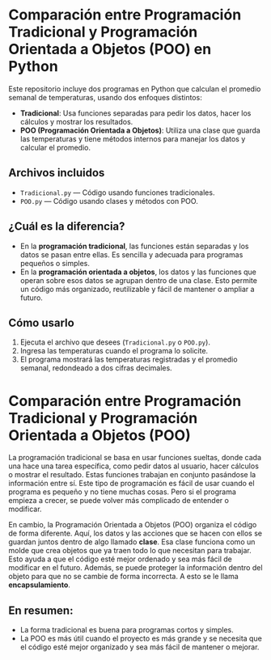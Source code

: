 # Comparación entre Programación Tradicional y Programación Orientada a Objetos (POO) en Python

Este repositorio incluye dos programas en Python que calculan el promedio semanal de temperaturas, usando dos enfoques distintos:

- **Tradicional**: Usa funciones separadas para pedir los datos, hacer los cálculos y mostrar los resultados.
- **POO (Programación Orientada a Objetos)**: Utiliza una clase que guarda las temperaturas y tiene métodos internos para manejar los datos y calcular el promedio.

## Archivos incluidos

- `Tradicional.py` — Código usando funciones tradicionales.
- `POO.py` — Código usando clases y métodos con POO.

## ¿Cuál es la diferencia?

- En la **programación tradicional**, las funciones están separadas y los datos se pasan entre ellas. Es sencilla y adecuada para programas pequeños o simples.
- En la **programación orientada a objetos**, los datos y las funciones que operan sobre esos datos se agrupan dentro de una clase. Esto permite un código más organizado, reutilizable y fácil de mantener o ampliar a futuro.

## Cómo usarlo

1. Ejecuta el archivo que desees (`Tradicional.py` o `POO.py`).
2. Ingresa las temperaturas cuando el programa lo solicite.
3. El programa mostrará las temperaturas registradas y el promedio semanal, redondeado a dos cifras decimales.

# Comparación entre Programación Tradicional y Programación Orientada a Objetos (POO)

La programación tradicional se basa en usar funciones sueltas, donde cada una hace una tarea específica, como pedir datos al usuario, hacer cálculos o mostrar el resultado. Estas funciones trabajan en conjunto pasándose la información entre sí. Este tipo de programación es fácil de usar cuando el programa es pequeño y no tiene muchas cosas. Pero si el programa empieza a crecer, se puede volver más complicado de entender o modificar.

En cambio, la Programación Orientada a Objetos (POO) organiza el código de forma diferente. Aquí, los datos y las acciones que se hacen con ellos se guardan juntos dentro de algo llamado **clase**. Esa clase funciona como un molde que crea objetos que ya traen todo lo que necesitan para trabajar. Esto ayuda a que el código esté mejor ordenado y sea más fácil de modificar en el futuro. Además, se puede proteger la información dentro del objeto para que no se cambie de forma incorrecta. A esto se le llama **encapsulamiento**.

## En resumen:

- La forma tradicional es buena para programas cortos y simples.  
- La POO es más útil cuando el proyecto es más grande y se necesita que el código esté mejor organizado y sea más fácil de mantener o mejorar.
